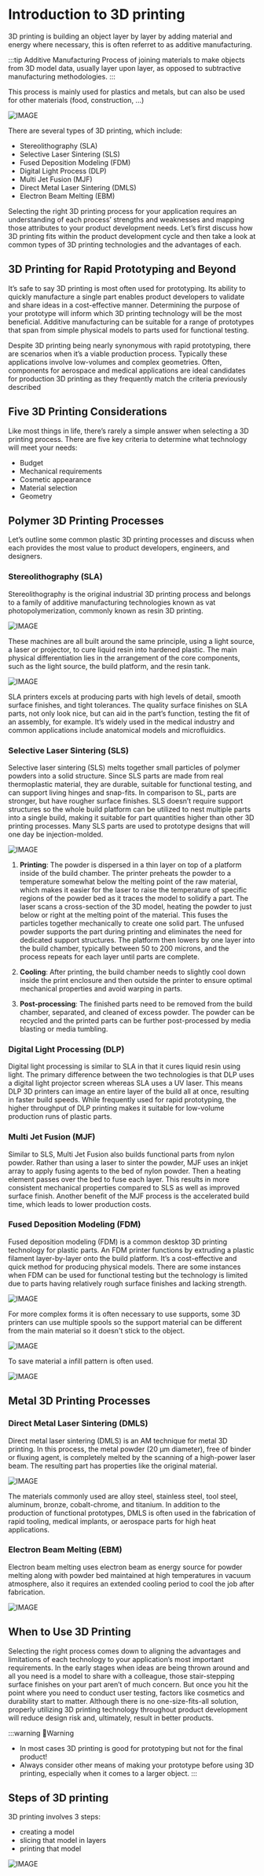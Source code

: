 # Introduction to 3D printing

3D printing is building an object layer by layer by adding material and energy where necessary, this is often referret to as additive manufacturing. 

:::tip Additive Manufacturing
Process of joining materials to make objects from 3D model data, usually layer upon layer, as opposed to subtractive manufacturing methodologies.
:::

This process is mainly used for plastics and metals, but can also be used for other materials (food, construction, ...)

![IMAGE](./images/afbeelding3.png)

There are several types of 3D printing, which include:

* Stereolithography (SLA)
* Selective Laser Sintering (SLS)
* Fused Deposition Modeling (FDM)
* Digital Light Process (DLP)
* Multi Jet Fusion (MJF)
* Direct Metal Laser Sintering (DMLS)
* Electron Beam Melting (EBM)

Selecting the right 3D printing process for your application requires an understanding of each process’ strengths and weaknesses and mapping those attributes to your product development needs. Let’s first discuss how 3D printing fits within the product development cycle and then take a look at common types of 3D printing technologies and the advantages of each.

## 3D Printing for Rapid Prototyping and Beyond

It’s safe to say 3D printing is most often used for prototyping. Its ability to quickly manufacture a single part enables product developers to validate and share ideas in a cost-effective manner. Determining the purpose of your prototype will inform which 3D printing technology will be the most beneficial. Additive manufacturing can be suitable for a range of prototypes that span from simple physical models to parts used for functional testing.

Despite 3D printing being nearly synonymous with rapid prototyping, there are scenarios when it’s a viable production process. Typically these applications involve low-volumes and complex geometries. Often, components for aerospace and medical applications are ideal candidates for production 3D printing as they frequently match the criteria previously described

## Five 3D Printing Considerations

Like most things in life, there’s rarely a simple answer when selecting a 3D printing process. There are five key criteria to determine what technology will meet your needs:

* Budget
* Mechanical requirements
* Cosmetic appearance
* Material selection
* Geometry

## Polymer 3D Printing Processes

Let’s outline some common plastic 3D printing processes and discuss when each provides the most value to product developers, engineers, and designers.

### Stereolithography (SLA)

Stereolithography is the original industrial 3D printing process and belongs to a family of additive manufacturing technologies known as vat photopolymerization, commonly known as resin 3D printing.

![IMAGE](./images/afbeelding9.png)

These machines are all built around the same principle, using a light source, a laser or projector, to cure liquid resin into hardened plastic. The main physical differentiation lies in the arrangement of the core components, such as the light source, the build platform, and the resin tank.

![IMAGE](./images/afbeelding8.png)

SLA printers excels at producing parts with high levels of detail, smooth surface finishes, and tight tolerances. The quality surface finishes on SLA parts, not only look nice, but can aid in the part’s function, testing the fit of an assembly, for example. It’s widely used in the medical industry and common applications include anatomical models and microfluidics.

### Selective Laser Sintering (SLS)

Selective laser sintering (SLS) melts together small particles of polymer powders into a solid structure. Since SLS parts are made from real thermoplastic material, they are durable, suitable for functional testing, and can support living hinges and snap-fits. In comparison to SL, parts are stronger, but have rougher surface finishes. SLS doesn’t require support structures so the whole build platform can be utilized to nest multiple parts into a single build, making it suitable for part quantities higher than other 3D printing processes. Many SLS parts are used to prototype designs that will one day be injection-molded.

![IMAGE](./images/afbeelding10.png)

1. **Printing**: The powder is dispersed in a thin layer on top of a platform inside of the build chamber. The printer preheats the powder to a temperature somewhat below the melting point of the raw material, which makes it easier for the laser to raise the temperature of specific regions of the powder bed as it traces the model to solidify a part. The laser scans a cross-section of the 3D model, heating the powder to just below or right at the melting point of the material. This fuses the particles together mechanically to create one solid part. The unfused powder supports the part during printing and eliminates the need for dedicated support structures. The platform then lowers by one layer into the build chamber, typically between 50 to 200 microns, and the process repeats for each layer until parts are complete.

2. **Cooling**: After printing, the build chamber needs to slightly cool down inside the print enclosure and then outside the printer to ensure optimal mechanical properties and avoid warping in parts.

3. **Post-processing**: The finished parts need to be removed from the build chamber, separated, and cleaned of excess powder. The powder can be recycled and the printed parts can be further post-processed by media blasting or media tumbling.

### Digital Light Processing (DLP)

Digital light processing is similar to SLA in that it cures liquid resin using light. The primary difference between the two technologies is that DLP uses a digital light projector screen whereas SLA uses a UV laser. This means DLP 3D printers can image an entire layer of the build all at once, resulting in faster build speeds. While frequently used for rapid prototyping, the higher throughput of DLP printing makes it suitable for low-volume production runs of plastic parts.

### Multi Jet Fusion (MJF)

Similar to SLS, Multi Jet Fusion also builds functional parts from nylon powder. Rather than using a laser to sinter the powder, MJF uses an inkjet array to apply fusing agents to the bed of nylon powder. Then a heating element passes over the bed to fuse each layer. This results in more consistent mechanical properties compared to SLS as well as improved surface finish. Another benefit of the MJF process is the accelerated build time, which leads to lower production costs.

### Fused Deposition Modeling (FDM)

Fused deposition modeling (FDM) is a common desktop 3D printing technology for plastic parts. An FDM printer functions by extruding a plastic filament layer-by-layer onto the build platform. It’s a cost-effective and quick method for producing physical models. There are some instances when FDM can be used for functional testing but the technology is limited due to parts having relatively rough surface finishes and lacking strength.

![IMAGE](./images/afbeelding5.png)

For more complex forms it is often necessary to use supports, some 3D printers can use multiple spools so the support material can be different from the main material so it doesn't stick to the object.

![IMAGE](./images/afbeelding6.png)

To save material a infill pattern is often used.

![IMAGE](./images/afbeelding7.png)

## Metal 3D Printing Processes

### Direct Metal Laser Sintering (DMLS)

Direct metal laser sintering (DMLS) is an AM technique for metal 3D printing. In this process, the metal powder (20 μm diameter), free of binder or fluxing agent, is completely melted by the scanning of a high-power laser beam. The resulting part has properties like the original material.

![IMAGE](./images/afbeelding11.png)

The materials commonly used are alloy steel, stainless steel, tool steel, aluminum, bronze, cobalt-chrome, and titanium. In addition to the production of functional prototypes, DMLS is often used in the fabrication of rapid tooling, medical implants, or aerospace parts for high heat applications.

### Electron Beam Melting (EBM)

Electron beam melting uses electron beam as energy source for powder melting along with powder bed maintained at high temperatures in vacuum atmosphere, also it requires an extended cooling period to cool the job after fabrication. 

![IMAGE](./images/afbeelding12.png)

## When to Use 3D Printing

Selecting the right process comes down to aligning the advantages and limitations of each technology to your application’s most important requirements. In the early stages when ideas are being thrown around and all you need is a model to share with a colleague, those stair-stepping surface finishes on your part aren’t of much concern. But once you hit the point where you need to conduct user testing, factors like cosmetics and durability start to matter. Although there is no one-size-fits-all solution, properly utilizing 3D printing technology throughout product development will reduce design risk and, ultimately, result in better products.

:::warning 🔔Warning
* In most cases 3D printing is good for prototyping but not for the final product!
* Always consider other means of making your prototype before using 3D printing, especially when it comes to a larger object.
:::

## Steps of 3D printing

3D printing involves 3 steps:
* creating a model
* slicing that model in layers
* printing that model

![IMAGE](./images/afbeelding1.png)



